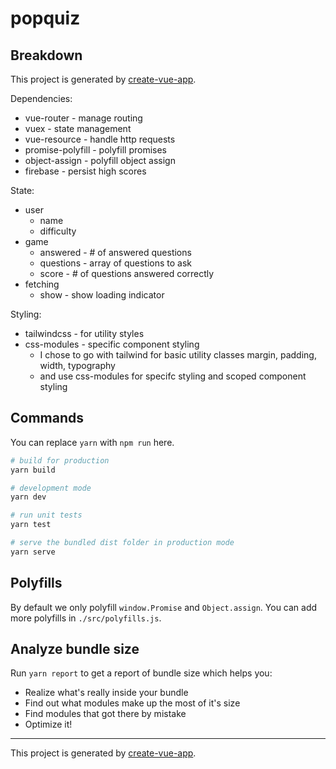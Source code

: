 # popquiz

## Breakdown

This project is generated by [create-vue-app](https://github.com/vue-land/create-vue-app).

Dependencies:
- vue-router - manage routing
- vuex - state management
- vue-resource - handle http requests
- promise-polyfill - polyfill promises
- object-assign - polyfill object assign
- firebase - persist high scores

State:
- user
  - name
  - difficulty
- game
  - answered - # of answered questions
  - questions - array of questions to ask
  - score - # of questions answered correctly
- fetching
  - show - show loading indicator

Styling:
- tailwindcss - for utility styles
- css-modules - specific component styling
  - I chose to go with tailwind for basic utility classes margin, padding, width, typography
  - and use css-modules for specifc styling and scoped component styling

## Commands

You can replace `yarn` with `npm run` here.

```bash
# build for production
yarn build

# development mode
yarn dev

# run unit tests
yarn test

# serve the bundled dist folder in production mode
yarn serve
```

## Polyfills

By default we only polyfill `window.Promise` and `Object.assign`. You can add more polyfills in `./src/polyfills.js`.

## Analyze bundle size

Run `yarn report` to get a report of bundle size which helps you:

- Realize what's really inside your bundle
- Find out what modules make up the most of it's size
- Find modules that got there by mistake
- Optimize it!

---

This project is generated by [create-vue-app](https://github.com/vue-land/create-vue-app).
